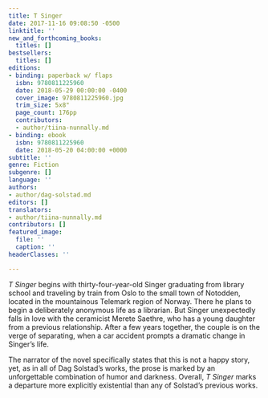 ```yaml
---
title: T Singer
date: 2017-11-16 09:08:50 -0500
linktitle: ''
new_and_forthcoming_books:
  titles: []
bestsellers:
  titles: []
editions:
- binding: paperback w/ flaps
  isbn: 9780811225960
  date: 2018-05-29 00:00:00 -0400
  cover_image: 9780811225960.jpg
  trim_size: 5x8"
  page_count: 176pp
  contributors:
  - author/tiina-nunnally.md
- binding: ebook
  isbn: 9780811225960
  date: 2018-05-20 04:00:00 +0000
subtitle: ''
genre: Fiction
subgenre: []
language: ''
authors:
- author/dag-solstad.md
editors: []
translators:
- author/tiina-nunnally.md
contributors: []
featured_image:
  file: ''
  caption: ''
headerClasses: ''

---
```

_T Singer_ begins with thirty-four-year-old Singer graduating from library school and traveling by train from Oslo to the small town of Notodden, located in the mountainous Telemark region of Norway. There he plans to begin a deliberately anonymous life as a librarian. But Singer unexpectedly falls in love with the ceramicist Merete Saethre, who has a young daughter from a previous relationship. After a few years together, the couple is on the verge of separating, when a car accident prompts a dramatic change in Singer’s life.

The narrator of the novel specifically states that this is not a happy story, yet, as in all of Dag Solstad’s works, the prose is marked by an unforgettable combination of humor and darkness. Overall, _T Singer_ marks a departure more explicitly existential than any of Solstad’s previous works.
